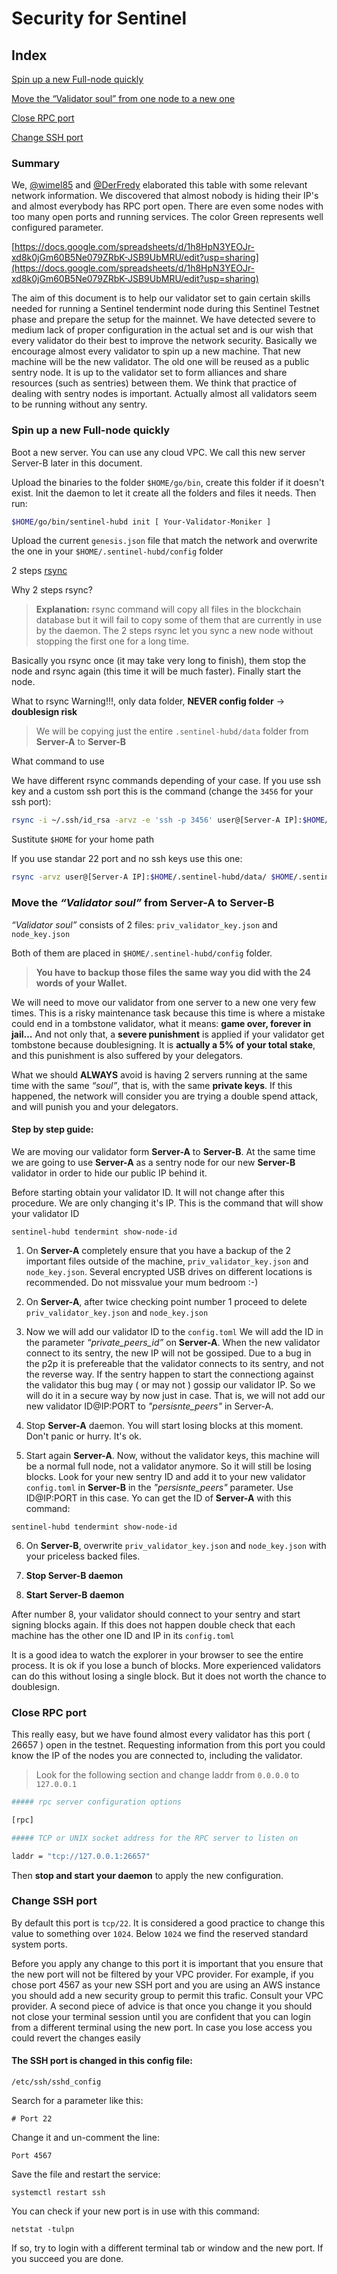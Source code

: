 # Security for Sentinel

## Index

[Spin up a new Full-node quickly](/securityTips.md#spin-up-a-new-full-node-quickly)

[Move the “Validator soul” from one node to a new one](https://github.com/Colm3na/Sentinel/blob/master/securityTips.md#move-the-validator-soul-from-server-a-to-server-b)

[Close RPC port](/securityTips.md#Close-RPC-port)

[Change SSH port](/securityTips.md#Change-SSH-port)

### Summary

We, [@wimel85](https://github.com/wimel) and [@DerFredy](https://github.com/derfredy) elaborated this table with some relevant network information. We discovered that almost nobody is hiding their IP's and almost everybody has RPC port open. There are even some nodes with too many open ports and running services.
The color Green represents well configured parameter.

[https://docs.google.com/spreadsheets/d/1h8HpN3YEOJr-xd8k0jGm60B5Ne079ZRbK-JSB9UbMRU/edit?usp=sharing](https://docs.google.com/spreadsheets/d/1h8HpN3YEOJr-xd8k0jGm60B5Ne079ZRbK-JSB9UbMRU/edit?usp=sharing)

The aim of this document is to help our validator set to gain certain skills needed for running a Sentinel tendermint node during this Sentinel Testnet phase and prepare the setup for the mainnet. We have detected severe to medium lack of proper configuration in the actual set and is our wish that every validator do their best to improve the network security.
Basically we encourage almost every validator to spin up a new machine. That new machine will be the new validator. The old one will be reused as a public sentry node. It is up to the validator set to form alliances and share resources (such as sentries) between them. We think that practice of dealing with sentry nodes is important. Actually almost all validators seem to be running without any sentry.

### Spin up a new Full-node quickly

Boot a new server. You can use any cloud VPC. We call this new server Server-B later in this document.

Upload the binaries to the folder `$HOME/go/bin`, create this folder if it doesn't exist.
Init the daemon to let it create all the folders and files it needs. Then run:

```bash
$HOME/go/bin/sentinel-hubd init [ Your-Validator-Moniker ]
```

Upload the current `genesis.json` file that match the network and overwrite the one in your `$HOME/.sentinel-hubd/config` folder

2 steps [rsync](https://es.wikipedia.org/wiki/Rsync)

Why 2 steps rsync?

>**Explanation:**
rsync command will copy all files in the blockchain database but it will fail to copy some of them that are currently in use by the daemon. The 2 steps rsync let you sync a new node without stopping the first one for a long time.

Basically you rsync once (it may take very long to finish), them stop the node and rsync again (this time it will be much faster). Finally start the node.

What to rsync  Warning!!!, only data folder, **NEVER config folder** -> **doublesign risk**

>We will be copying just the entire `.sentinel-hubd/data` folder from **Server-A** to **Server-B**

What command to use

We have different rsync commands depending of your case. If you use ssh key and a custom ssh port this is the command (change the `3456` for your ssh port):

```bash
rsync -i ~/.ssh/id_rsa -arvz -e 'ssh -p 3456' user@[Server-A IP]:$HOME/.sentinel-hubd/data/ $HOME/.sentinel-hubd/data --progress
```

Sustitute `$HOME` for your home path

If you use standar 22 port and no ssh keys use this one:

```bash
rsync -arvz user@[Server-A IP]:$HOME/.sentinel-hubd/data/ $HOME/.sentinel-hubd/data --progress
```

### Move the _“Validator soul”_ from **Server-A** to **Server-B**

_“Validator soul”_ consists of 2 files:  `priv_validator_key.json`  and  `node_key.json`

Both of them are placed in `$HOME/.sentinel-hubd/config`  folder.

>**You have to backup those files the same way you did with the 24 words of your Wallet.**

We will need to move our validator from one server to a new one very few times. This is a risky maintenance task because this time is where a mistake could end in a tombstone validator, what it means: **game over, forever in jail…** And not only that, a **severe punishment** is applied if your validator get tombstone because doublesigning. It is **actually a 5% of your total stake**, and this punishment is also suffered by your delegators.

What we should **ALWAYS** avoid is having 2 servers running at the same time with the same _“soul”_, that is, with the same **private keys**. If this happened, the network will consider you are trying a double spend attack, and will punish you and your delegators.

#### Step by step guide:

We are moving our validator form **Server-A** to **Server-B**. At the same time we are going to use **Server-A** as a sentry node for our new **Server-B** validator in order to hide our public IP behind it.

Before starting obtain your validator ID. It will not change after this procedure. We are only changing it's IP. This is the command that will show your validator ID

`sentinel-hubd tendermint show-node-id`

1. On **Server-A** completely ensure that you have a backup of the 2 important files outside of the machine, `priv_validator_key.json` and `node_key.json`. Several encrypted USB drives on different locations is recommended. Do not missvalue your mum bedroom :-)

2. On **Server-A**, after twice checking point number 1 proceed to delete `priv_validator_key.json` and `node_key.json`

3. Now we will add our validator ID to the `config.toml` We will add the ID in the parameter _“private_peers_id”_ on **Server-A**. When the new validator connect to its sentry, the new IP will not be gossiped. Due to a bug in the p2p it is prefereable that the validator connects to its sentry, and not the reverse way. If the sentry happen to start the connectiong against the validator this bug may ( or may not ) gossip our validator IP. So we will do it in a secure way by now just in case. That is, we will not add our new validator ID@IP:PORT to _"persisnte_peers"_ in Server-A. 

4. Stop **Server-A** daemon. You will start losing blocks at this moment. Don't panic or hurry. It's ok.

5. Start again **Server-A**. Now, without the validator keys, this machine will be a normal full node, not a validator anymore. So it will still be losing blocks. Look for your new sentry ID and add it to your new validator `config.toml` in **Server-B** in the _"persisnte_peers"_ parameter. Use ID@IP:PORT in this case. Yo can get the ID of **Server-A** with this command:

`sentinel-hubd tendermint show-node-id`

6. On **Server-B**, overwrite `priv_validator_key.json` and `node_key.json` with your priceless backed files.

7. **Stop Server-B daemon**

8. **Start Server-B daemon**

After number 8, your validator should connect to your sentry and start signing blocks again. If this does not happen double check that each machine has the other one ID and IP in its `config.toml` 

It is a good idea to watch the explorer in your browser to see the entire process. It is ok if you lose a bunch of blocks. More experienced validators can do this without losing a single block. But it does not worth the chance to doublesign.

### Close RPC port

This really easy, but we have found almost every validator has this port ( 26657 ) open in the testnet. Requesting information from this port you could know the IP of the nodes you are connected to, including the validator.

>Look for the following section and change laddr from `0.0.0.0` to `127.0.0.1`

```bash
##### rpc server configuration options

[rpc]

##### TCP or UNIX socket address for the RPC server to listen on

laddr = "tcp://127.0.0.1:26657"
```

Then **stop and start your daemon** to apply the new configuration.

### Change SSH port

By default this port is `tcp/22`. It is considered a good practice to change this value to something over `1024`. Below `1024` we find the reserved standard system ports.

Before you apply any change to this port it is important that you ensure that the new port will not be filtered by your VPC provider. For example, if you chose port 4567 as your new SSH port and you are using an AWS instance you should add a new security group to permit this trafic. Consult your VPC provider.
A second piece of advice is that once you change it you should not close your terminal session until you are confident that you can login from a different terminal using the new port. In case you lose access you could revert the changes easily

#### The SSH port is changed in this config file:

`/etc/ssh/sshd_config`

Search for a parameter like this:

`# Port 22`

Change it and un-comment the line:

`Port 4567`

Save the file and restart the service:

`systemctl restart ssh`

You can check if your new port is in use with this command:

`netstat -tulpn`

If so, try to login with a different terminal tab or window and the new port. If you succeed you are done.
